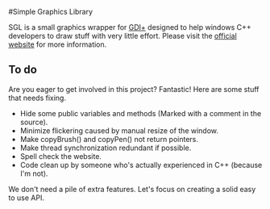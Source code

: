 #Simple Graphics Library

SGL is a small graphics wrapper for [GDI+](http://msdn.microsoft.com/en-us/library/windows/desktop/ms533798(v=vs.85).aspx) designed to help windows C++ developers to draw stuff with very little effort. Please visit the [official website](http://orjehag.se/SGL) for more information.

## To do

Are you eager to get involved in this project? Fantastic! Here are some stuff that needs fixing.

* Hide some public variables and methods (Marked with a comment in the source).
* Minimize flickering caused by manual resize of the window.
* Make copyBrush() and copyPen() not return pointers.
* Make thread synchronization redundant if possible.
* Spell check the website.
* Code clean up by someone who's actually experienced in C++ (because I'm not).

We don't need a pile of extra features. Let's focus on creating a solid easy to use API.
